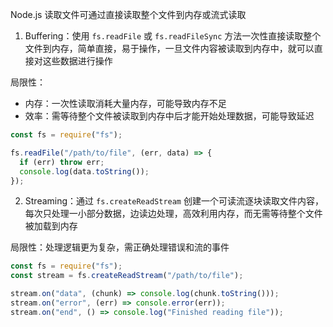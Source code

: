 Node.js 读取文件可通过直接读取整个文件到内存或流式读取

1. Buffering：使用 `fs.readFile` 或 `fs.readFileSync` 方法一次性直接读取整个文件到内存，简单直接，易于操作，一旦文件内容被读取到内存中，就可以直接对这些数据进行操作

局限性：

- 内存：一次性读取消耗大量内存，可能导致内存不足
- 效率：需等待整个文件被读取到内存中后才能开始处理数据，可能导致延迟

```JavaScript
const fs = require("fs");

fs.readFile("/path/to/file", (err, data) => {
  if (err) throw err;
  console.log(data.toString());
});
```

2. Streaming：通过 `fs.createReadStream` 创建一个可读流逐块读取文件内容，每次只处理一小部分数据，边读边处理，高效利用内存，而无需等待整个文件被加载到内存

局限性：处理逻辑更为复杂，需正确处理错误和流的事件

```JavaScript
const fs = require("fs");
const stream = fs.createReadStream("/path/to/file");

stream.on("data", (chunk) => console.log(chunk.toString()));
stream.on("error", (err) => console.error(err));
stream.on("end", () => console.log("Finished reading file"));
```


